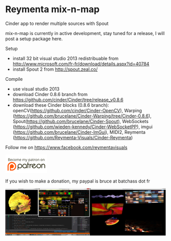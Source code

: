 Reymenta mix-n-map
===============

Cinder app to render multiple sources with Spout

mix-n-map is currently in active development, stay tuned for a release, I will post a setup package here.

Setup
- install 32 bit visual studio 2013 redistribuable from http://www.microsoft.com/fr-fr/download/details.aspx?id=40784
- install Spout 2 from http://spout.zeal.co/

Compile
- use visual studio 2013
- download Cinder 0.8.6 branch from https://github.com/cinder/Cinder/tree/release_v0.8.6
- download these Cinder blocks (0.8.6 branch):  openCV(https://github.com/cinder/Cinder-OpenCV), Warping (https://github.com/brucelane/Cinder-Warping/tree/Cinder-0.8.6), Spout(https://github.com/brucelane/Cinder-Spout), WebSockets (https://github.com/wieden-kennedy/Cinder-WebSocketPP), imgui (https://github.com/brucelane/Cinder-ImGui), MIDI2, Reymenta (https://github.com/Reymenta-Visuals/Cinder-Reymenta)

Follow me on https://www.facebook.com/reymentavisuals

[![Patreon](assets/patreon.png)](http://www.patreon.com/reymenta) 

If you wish to make a donation, my paypal is bruce at batchass dot fr

![screenshot 1](https://raw.githubusercontent.com/brucelane/reymenta-mixnmap/master/documentation/images/screencapture.jpg?raw=true)